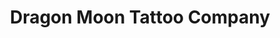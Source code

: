 ---
title: "Dragon Moon Tattoo Company"
url: /glen-burnie/dragon-moon-tattoo-company/
shop: tattoo
---